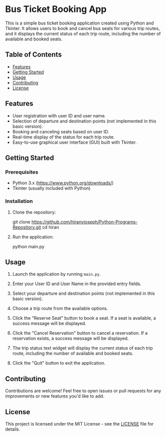 # Bus Ticket Booking App

This is a simple bus ticket booking application created using Python and Tkinter. It allows users to book and cancel bus seats for various trip routes, and it displays the current status of each trip route, including the number of available and booked seats.

## Table of Contents

- [Features](#features)
- [Getting Started](#getting-started)
- [Usage](#usage)
- [Contributing](#contributing)
- [License](#license)

## Features

- User registration with user ID and user name.
- Selection of departure and destination points (not implemented in this basic version).
- Booking and canceling seats based on user ID.
- Real-time display of the status for each trip route.
- Easy-to-use graphical user interface (GUI) built with Tkinter.

## Getting Started

### Prerequisites

- Python 3.x (https://www.python.org/downloads/)
- Tkinter (usually included with Python)

### Installation

1. Clone the repository:

 
   git clone https://github.com/hiranvjoseph/Python-Programs-Repository.git
   cd hiran


2. Run the application:


   python main.py
  

## Usage

1. Launch the application by running `main.py`.

2. Enter your User ID and User Name in the provided entry fields.

3. Select your departure and destination points (not implemented in this basic version).

4. Choose a trip route from the available options.

5. Click the "Reserve Seat" button to book a seat. If a seat is available, a success message will be displayed.

6. Click the "Cancel Reservation" button to cancel a reservation. If a reservation exists, a success message will be displayed.

7. The trip status text widget will display the current status of each trip route, including the number of available and booked seats.

8. Click the "Quit" button to exit the application.

## Contributing

Contributions are welcome! Feel free to open issues or pull requests for any improvements or new features you'd like to add.

## License

This project is licensed under the MIT License - see the [LICENSE](LICENSE) file for details.
